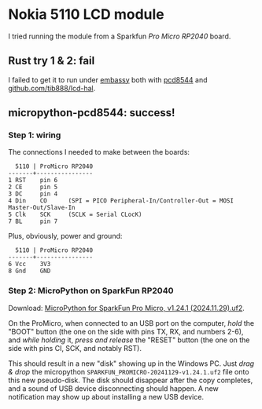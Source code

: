 # Nokia 5110 LCD module

I tried running the module
from a Sparkfun _Pro Micro RP2040_ board.

## Rust try 1 & 2: fail

I failed to get it to run under [embassy](https://embassy.dev)
both with [pcd8544](https://docs.rs/pcd8544/)
and [github.com/tib888/lcd-hal](https://github.com/tib888/lcd-hal).

## micropython-pcd8544: success!

### Step 1: wiring

The connections I needed to make between the boards:
```
  5110 | ProMicro RP2040
-------+----------------
1 RST    pin 6
2 CE     pin 5
3 DC     pin 4
4 Din    CO      (SPI = PICO Peripheral-In/Controller-Out = MOSI Master-Out/Slave-In
5 Clk    SCK     (SCLK = Serial CLocK)
7 BL     pin 7
```
Plus, obviously, power and ground:
```
  5110 | ProMicro RP2040
-------+----------------
6 Vcc    3V3
8 Gnd    GND
```

### Step 2: MicroPython on SparkFun RP2040

Download: [MicroPython for SparkFun Pro Micro, v1.24.1 (2024.11.29).uf2](
https://micropython.org/resources/firmware/SPARKFUN_PROMICRO-20241129-v1.24.1.uf2).

On the ProMicro,
when connected to an USB port on the computer,
*hold* the "BOOT" button
(the one on the side with pins TX, RX, and numbers 2-6),
and *while holding* it,
*press and release* the "RESET" button
(the one on the side with pins CI, SCK, and notably RST).

This should result in a new "disk" showing up in the Windows PC.
Just *drag & drop* the micropython `SPARKFUN_PROMICRO-20241129-v1.24.1.uf2` file
onto this new pseudo-disk.
The disk should disappear after the copy completes,
and a sound of USB device disconnecting should happen.
A new notification may show up about installing a new USB device.
